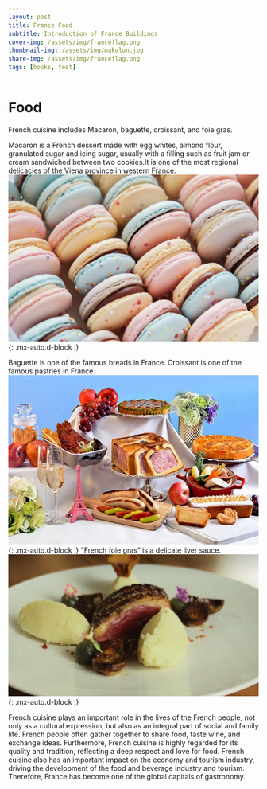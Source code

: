 ```yaml
---
layout: post
title: France Food
subtitle: Introduction of France Buildings
cover-img: /assets/img/franceflag.png
thumbnail-img: /assets/img/makalon.jpg
share-img: /assets/img/franceflag.png
tags: [books, test]
---
```


# Food  

French cuisine includes Macaron, baguette, croissant, and foie gras.

Macaron is a French dessert made with egg whites, almond flour, granulated sugar and icing sugar, usually with a filling such as fruit jam or cream sandwiched between two cookies.It is one of the most regional delicacies of the Viena province in western France.
![macaron](/assets/img/makalon.jpg){: .mx-auto.d-block :}

Baguette is one of the famous breads in France.
Croissant is one of the famous pastries in France.
![bread](/assets/img/bread.jpg){: .mx-auto.d-block :}
"French foie gras” is a delicate liver sauce.
![goose](/assets/img/goose.png){: .mx-auto.d-block :}

French cuisine plays an important role in the lives of the French people, not only as a cultural expression, but also as an integral part of social and family life. French people often gather together to share food, taste wine, and exchange ideas. Furthermore, French cuisine is highly regarded for its quality and tradition, reflecting a deep respect and love for food. French cuisine also has an important impact on the economy and tourism industry, driving the development of the food and beverage industry and tourism. Therefore, France has become one of the global capitals of gastronomy.
